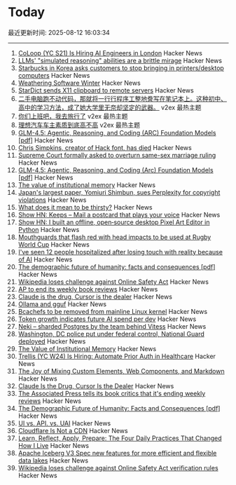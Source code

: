 # Today

最近更新时间: 2025-08-12 16:03:34

--- 
1. [CoLoop (YC S21) Is Hiring AI Engineers in London](https://news.ycombinator.com/item?id=44873222) Hacker News
2. [LLMs' "simulated reasoning" abilities are a brittle mirage](https://arstechnica.com/ai/2025/08/researchers-find-llms-are-bad-at-logical-inference-good-at-fluent-nonsense/) Hacker News
3. [Starbucks in Korea asks customers to stop bringing in printers/desktop computers](https://fortune.com/2025/08/11/starbucks-south-korea-policy-desktop-computer-printer-ban-cagongjok/) Hacker News
4. [Weathering Software Winter](https://100r.co/site/weathering_software_winter.html) Hacker News
5. [StarDict sends X11 clipboard to remote servers](https://lwn.net/SubscriberLink/1032732/3334850da49689e1/) Hacker News
6. [二手电脑跑不动代码，那就将一行行程序工整地誊写在笔记本上。这种初中、高中的学习方法，成了她大学里无奈却坚定的武器。](https://www.v2ex.com/t/1151767) v2ex 最热主题
7. [你们上班吧，我去旅行了](https://www.v2ex.com/t/1151725) v2ex 最热主题
8. [理想汽车车主素质到底高不高](https://www.v2ex.com/t/1151724) v2ex 最热主题
9. [GLM-4.5: Agentic, Reasoning, and Coding (ARC) Foundation Models [pdf]](https://www.arxiv.org/pdf/2508.06471) Hacker News
10. [Chris Simpkins, creator of Hack font, has died](https://typo.social/@Hilary/114845913381245488) Hacker News
11. [Supreme Court formally asked to overturn same-sex marriage ruling](https://abcnews.go.com/Politics/supreme-court-formally-asked-overturn-landmark-same-sex/story?id=124465302) Hacker News
12. [GLM-4.5: Agentic, Reasoning, and Coding (Arc) Foundation Models [pdf]](https://www.arxiv.org/pdf/2508.06471) Hacker News
13. [The value of institutional memory](https://timharford.com/2025/05/the-value-of-institutional-memory/) Hacker News
14. [Japan's largest paper, Yomiuri Shimbun, sues Perplexity for copyright violations](https://www.niemanlab.org/2025/08/japans-largest-newspaper-yomiuri-shimbun-sues-perplexity-for-copyright-violations/) Hacker News
15. [What does it mean to be thirsty?](https://www.quantamagazine.org/what-does-it-mean-to-be-thirsty-20250811/) Hacker News
16. [Show HN: Keeps – Mail a postcard that plays your voice](https://www.sendkeeps.com/) Hacker News
17. [Show HN: I built an offline, open‑source desktop Pixel Art Editor in Python](https://github.com/danterolle/tilf) Hacker News
18. [Mouthguards that flash red with head impacts to be used at Rugby World Cup](https://www.rnz.co.nz/news/sport/569695/mouthguards-that-flash-red-with-head-impacts-to-be-used-at-rugby-world-cup) Hacker News
19. [I've seen 12 people hospitalized after losing touch with reality because of AI](https://twitter.com/KeithSakata/status/1954884361695719474) Hacker News
20. [The demographic future of humanity: facts and consequences [pdf]](https://www.sas.upenn.edu/~jesusfv/Slides_London.pdf) Hacker News
21. [Wikipedia loses challenge against Online Safety Act](https://www.bbc.com/news/articles/cjr11qqvvwlo) Hacker News
22. [AP to end its weekly book reviews](https://dankennedy.net/2025/08/08/the-associated-press-tells-its-book-critics-that-its-ending-weekly-reviews/) Hacker News
23. [Claude is the drug, Cursor is the dealer](https://middlelayer.substack.com/p/i-claude-is-the-drug-cursor-is-the) Hacker News
24. [Ollama and gguf](https://github.com/ollama/ollama/issues/11714) Hacker News
25. [Bcachefs to be removed from mainline Linux kernel](https://lore.kernel.org/lkml/22ib5scviwwa7bqeln22w2xm3dlywc4yuactrddhmsntixnghr@wjmmbpxjvipv/T/#u) Hacker News
26. [Token growth indicates future AI spend per dev](https://blog.kilocode.ai/p/future-ai-spend-100k-per-dev) Hacker News
27. [Neki – sharded Postgres by the team behind Vitess](https://planetscale.com/blog/announcing-neki) Hacker News
28. [Washington, DC police put under federal control, National Guard deployed](https://www.cnbc.com/2025/08/11/trump-washington-crime-fed-national-guard-homeless.html) Hacker News
29. [The Value of Institutional Memory](https://timharford.com/2025/05/the-value-of-institutional-memory/) Hacker News
30. [Trellis (YC W24) Is Hiring: Automate Prior Auth in Healthcare](https://www.ycombinator.com/companies/trellis/jobs/Cv3ZwXh-forward-deployed-engineers-all-levels-august-2025) Hacker News
31. [The Joy of Mixing Custom Elements, Web Components, and Markdown](https://deanebarker.net/tech/blog/custom-elements-markdown/) Hacker News
32. [Claude Is the Drug, Cursor Is the Dealer](https://middlelayer.substack.com/p/i-claude-is-the-drug-cursor-is-the) Hacker News
33. [The Associated Press tells its book critics that it's ending weekly reviews](https://dankennedy.net/2025/08/08/the-associated-press-tells-its-book-critics-that-its-ending-weekly-reviews/) Hacker News
34. [The Demographic Future of Humanity: Facts and Consequences [pdf]](https://www.sas.upenn.edu/~jesusfv/Slides_London.pdf) Hacker News
35. [UI vs. API. vs. UAI](https://www.joshbeckman.org/blog/practicing/ui-vs-api-vs-uai) Hacker News
36. [Cloudflare Is Not a CDN](https://magecdn.com/blog/2025/08/11/cloudflare-not-a-cdn/) Hacker News
37. [Learn, Reflect, Apply, Prepare: The Four Daily Practices That Changed How I Live](https://opuslabs.substack.com/p/learn-reflect-apply-prepare) Hacker News
38. [Apache Iceberg V3 Spec new features for more efficient and flexible data lakes](https://opensource.googleblog.com/2025/08/whats-new-in-iceberg-v3.html) Hacker News
39. [Wikipedia loses challenge against Online Safety Act verification rules](https://www.bbc.com/news/articles/cjr11qqvvwlo) Hacker News
